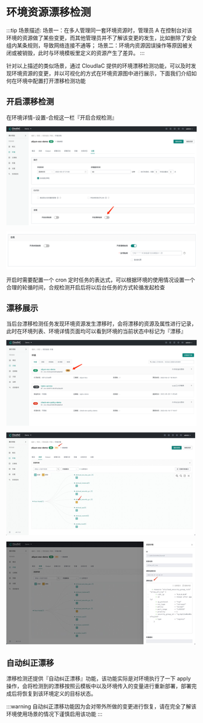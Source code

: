 # 环境资源漂移检测

:::tip
场景描述:
场景一：在多人管理同一套环境资源时，管理员 A 在控制台对该环境的资源做了某些变更，而其他管理员并不了解该变更的发生，比如删除了安全组内某条规则，导致网络连接不通等；
场景二：环境内资源因误操作等原因被关闭或被销毁，此时与环境模板里定义的资源产生了差异。
:::

针对以上描述的类似场景，通过 CloudIaC 提供的环境漂移检测功能，可以及时发现环境资源的变更，并以可视化的方式在环境资源图中进行展示，下面我们介绍如何在环境中配置打开漂移检测功能

## 开启漂移检测
在环境详情-设置-合规这一栏『开启合规检测』

![开启合规检测](../images/drift_detection-1653634152278.png)

![开启合规检测2](../images/drift_detection-1653634288212.png)

开启时需要配置一个 cron 定时任务的表达式，可以根据环境的使用情况设置一个合理的轮循时间，合规检测开启后将以后台任务的方式轮循发起检查

## 漂移展示
当后台漂移检测任务发现环境资源发生漂移时，会将漂移的资源及属性进行记录，此时在环境列表、环境详情页面均可以看到环境的当前状态中标记为『漂移』

![环境列表漂移](../images/drift_detection-1653641282542.png)

![环境详情漂移](../images/drift_detection-1653641361858.png)

![漂移详情](../images/drift_detection-1653643918841.png)


## 自动纠正漂移
漂移检测还提供『自动纠正漂移』功能，该功能实际是对环境执行了一下 apply 操作，会将检测到的漂移按照云模板中以及环境传入的变量进行重新部署，部署完成后将恢复到该环境定义的目标状态。

:::warning
自动纠正漂移功能因为会对带外所做的变更进行恢复，请在完全了解该环境使用场景的情况下谨慎启用该功能
:::




